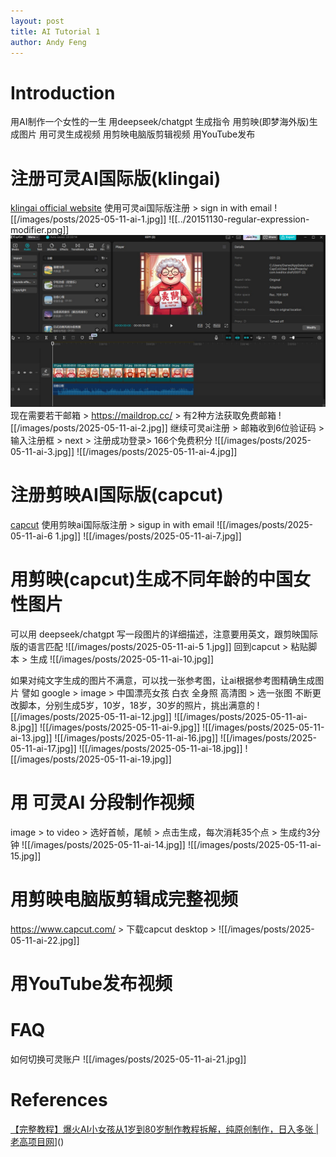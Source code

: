 ```yaml
---
layout: post
title: AI Tutorial 1
author: Andy Feng
---
```

# Introduction
用AI制作一个女性的一生
用deepseek/chatgpt 生成指令
用剪映(即梦海外版)生成图片
用可灵生成视频
用剪映电脑版剪辑视频
用YouTube发布
# 注册可灵AI国际版(klingai)
[klingai official website](https://www.klingai.com/global/)
使用可灵ai国际版注册 > sign in with email
![[/images/posts/2025-05-11-ai-1.jpg]]
![[../20151130-regular-expression-modifier.png]]
![](/images/posts/2025-05-11-ai-29.jpg)
现在需要若干邮箱 > https://maildrop.cc/ > 有2种方法获取免费邮箱
![[/images/posts/2025-05-11-ai-2.jpg]]
继续可灵ai注册 > 邮箱收到6位验证码 > 输入注册框 > next > 注册成功登录> 166个免费积分
![[/images/posts/2025-05-11-ai-3.jpg]]
![[/images/posts/2025-05-11-ai-4.jpg]]
 # 注册剪映AI国际版(capcut)
 [capcut](https://www.capcut.com/)
 使用剪映ai国际版注册 > sigup in with email
 ![[/images/posts/2025-05-11-ai-6 1.jpg]]
![[/images/posts/2025-05-11-ai-7.jpg]]
# 用剪映(capcut)生成不同年龄的中国女性图片
可以用 deepseek/chatgpt 写一段图片的详细描述，注意要用英文，跟剪映国际版的语言匹配
![[/images/posts/2025-05-11-ai-5 1.jpg]]
回到capcut > 粘贴脚本 > 生成
![[/images/posts/2025-05-11-ai-10.jpg]]

如果对纯文字生成的图片不满意，可以找一张参考图，让ai根据参考图精确生成图片
譬如  google > image > 中国漂亮女孩 白衣 全身照 高清图 > 选一张图
不断更改脚本，分别生成5岁，10岁，18岁，30岁的照片，挑出满意的
![[/images/posts/2025-05-11-ai-12.jpg]]
![[/images/posts/2025-05-11-ai-8.jpg]]
![[/images/posts/2025-05-11-ai-9.jpg]]
![[/images/posts/2025-05-11-ai-13.jpg]]
![[/images/posts/2025-05-11-ai-16.jpg]]
![[/images/posts/2025-05-11-ai-17.jpg]]
![[/images/posts/2025-05-11-ai-18.jpg]]
![[/images/posts/2025-05-11-ai-19.jpg]]
# 用 可灵AI 分段制作视频
image > to video > 选好首帧，尾帧 > 点击生成，每次消耗35个点 > 生成约3分钟
![[/images/posts/2025-05-11-ai-14.jpg]]
![[/images/posts/2025-05-11-ai-15.jpg]]

# 用剪映电脑版剪辑成完整视频
https://www.capcut.com/ > 下载capcut desktop > 
![[/images/posts/2025-05-11-ai-22.jpg]]
# 用YouTube发布视频


# FAQ
如何切换可灵账户
![[/images/posts/2025-05-11-ai-21.jpg]]
# References 
[【完整教程】爆火AI小女孩从1岁到80岁制作教程拆解，纯原创制作，日入多张 | 老高项目网](https://www.youtube.com/@lgxmw)]()
